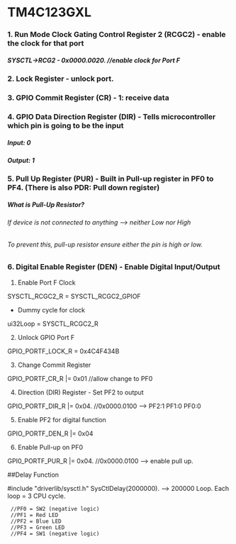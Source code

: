 # TM4C123GXL

### 1. Run Mode Clock Gating Control Register 2 (RCGC2) - enable the clock for that port 

##### SYSCTL->RCG2 - 0x0000.0020.    //enable clock for Port F 

### 2. Lock Register - unlock port. 

### 3. GPIO Commit Register (CR) - 1: receive data 

### 4. GPIO Data Direction Register (DIR) - Tells microcontroller which pin is going to be the input 

##### Input: 0

##### Output: 1

### 5. Pull Up Register (PUR) - Built in Pull-up register in PF0 to PF4. (There is also PDR: Pull down register)

##### What is Pull-Up Resistor? 
###### If device is not connected to anything --> neither Low nor High 
###### To prevent this, pull-up resistor ensure either the pin is high or low. 
 

### 6. Digital Enable Register (DEN) - Enable Digital Input/Output






1. Enable Port F Clock 

SYSCTL_RCGC2_R = SYSCTL_RCGC2_GPIOF 

+ Dummy cycle for clock 

ui32Loop = SYSCTL_RCGC2_R 


2. Unlock GPIO Port F 

GPIO_PORTF_LOCK_R = 0x4C4F434B

3. Change Commit Register

GPIO_PORTF_CR_R |= 0x01             //allow change to PF0 


4. Direction (DIR) Register - Set PF2 to output

GPIO_PORTF_DIR_R |= 0x04.           //0x0000.0100 --> PF2:1  PF1:0 PF0:0 

5. Enable PF2 for digital function 

GPIO_PORTF_DEN_R |= 0x04 

6. Enable Pull-up on PF0 

GPI0_PORTF_PUR_R |= 0x04.          //0x0000.0100 --> enable pull up. 





##Delay Function 

#include "driverlib/sysctl.h"
SysCtlDelay(2000000).  --> 200000 Loop. Each loop = 3 CPU cycle. 





	 //PF0 = SW2 (negative logic)
	 //PF1 = Red LED 
	 //PF2 = Blue LED 
	 //PF3 = Green LED 
	 //PF4 = SW1 (negative logic)
